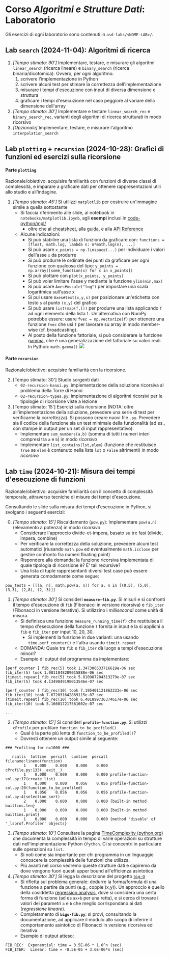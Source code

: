 # Corso *Algoritmi e Strutture Dati*: Laboratorio

Gli esercizi di ogni laboratorio sono contenuti in  `asd-labs/<NOME-LAB>/`. 

<!--
I sorgenti indicati nelle istruzioni sono contenuti in `code-python/` (per codice Python) e `code-c` (per codice C).


## Lab 08: Grafi e Alberi

<a name="lab08-graphs"></a>

1. Si consideri il file [`lab08_graphs.py`](code-python/lab08_graphs.py). Viene dato un grafo, creato mediante la libreria **NetworkX**. 
    * Si studi il sorgente fornito: si osservi come viene creato il grafo, e come è strutturata la funzione che si occupa di plottarlo.
        * Si faccia riferimento all [documentazione di NetworkX](https://networkx.org/documentation/stable/reference/index.html)
    * Si implementino le funzioni:
        * `bfv` (visita in ampiezza)
        * `dfv` (visita in profondità)
        * `dijkstra` (annotazione grafo per cammini di costo minimo da un nodo sorgente)
        * `shortest_path` (produzione del cammino di costo minimo da un grafo annotato con Dijkstra)
2. Si consideri il file `binary-trees.c`. Viene data un'implementazione degli alberi binari.
    * Si studi il sorgente fornito: si osservi la definizione della struttura dati, e le implementazioni delle funzioni fornite (ad es. per creare, distruggere, o stampare alberi). 
    * Si implementino le seguenti funzioni: 
        * `binarytree_init`: inizializza un btree con l'array di valori dato
        * `binarytree_visit_postorder`: effettua la visita in profondità post-ordine (nodo corrente dopo i sottoalberi)
        * `binarytree_height`: calcola l'altezza di un btree
        * `binarytree_count_leaves`: conta quante foglie sono presenti in un btree

## Lab 07: Algoritmi di ordinamento
<a name="lab07-sorting"></a>

Si consideri il file `lab07_sorting_algorithms.py`. Include lo scheletro di un programma atto a testare e misurare i tempi d'esecuzione di 5 algoritmi di ordinamento (selection sort, insertion sort, bubble sort, merge sort, quick sort) da implementare.
Si implementino gli algoritmi di ordinamento (facendo riferimento, in caso di difficoltà, alle slide viste a lezione e, in ultima istanza, allo pseudocodice mostrato).

## Lab 06: Hashtable 
<a name="lab06-hashtable"></a>

1. [Tempo stimato: 30'] Hashtable a indirizzamento chiuso (chained)
    - Studiare il sorgente `hashtable-chained.c`
    - Implementare una funzione `HashTable *hashtable_init(int nbuckets, TInfo* entries, int nentries)` che crei e inizializzi una hashtable con le entry fornite
    - Implementare una funzione `HashTable *hashtable_merge(HashTable* h1, HashTable *h2)` che restituisca una nuova hashtable data dall'unione delle due tabelle hash fornite in input.
    - Si scriva un test per verificare le funzionalità implementate.
2. [Tempo stimato: 30'] Si copi il file `hashtable-chained.c` e si vada ad adattare il sorgente per utilizzare il tipo stringa `char*` per le chiavi.
    - Occorre modificare la `typedef`, aggiustare implementazioni di funzioni, e definire una nuova funzione di `hash` (si faccia riferimento alle slide di teoria per un esempio di implementazione)
3. [EXTRA - Tempo stimato: 30'] Esercizio di realtà: esplorare l'implementazione della classe [java.util.HashMap](https://github.com/openjdk/jdk/blob/master/src/java.base/share/classes/java/util/HashMap.java) e cercare di ritrovare concetti introdotti a lezione
4. [EXTRA - Tempo stimato: 90'] Prendendo spunto da `hashtable-chained.c` e da `dynamic-arrays.c`, implementare una hashtable a indirizzamento aperto.
    - Si ricorda che una hashtable a indirizzamento aperto risolve le collisioni andando a occupare bucket successivi della tabella.

## Lab 05: Array dinamici (+ plotting con `matplotlib`)
<a name="lab05-dynamic-arrays"></a>


1. [Tempo stimato: 45'] Array dinamici
    - Studiare il sorgente `dynamic_arrays.c`
    - Completare il sorgente implementando le seguenti funzioni:
        - `darray_resize_linear`: atta ad applicare un'espansione lineare della memoria dell'array dinamico
        - `darray_append`: atta ad aggiungere alla fine dell'array un elemento (ridimensionando l'array)
        - `darray_insert`: atta ad aggiungere alla posizione indicata un nuovo elemento (traslando opportunamenti quelli attualmente presenti)
        - `darray_assert_equals`: atta a verificare con asserzioni che l'array dinamico indicato ha lo stesso contenuto dell'array "tradizionale" fornito
    - Si noti la funzione di `test()` che viene invocata ed eseguita attivando le due modalità di espansione dell'array
    - Nota: si compili con `gcc -DDEBUG dynamic_arrays.c` per attivare log di debug e ispezionare il comportamento delle funzioni di riallocazione
2. [Tempo stimato: 30'] Utilizzare `matplotlib` per graficare come evolve la capacità (memoria allocata) di un array dinamico utilizzando le due tecniche di espansione (lineare e geometrica).
    - Parametrizzare il codice rispetto ai delta, fattori, soglie di crescita/contrazione
    - Ovvero, si cerchi di riprodurre una figura tipo la seguente
![](imgs/dynamic-array-capacity-growth.png)


## Lab 04: Algoritmi di ricerca (+ unit testing e csv)
<a name="lab04-search"></a>


0. [Tempo stimato: 15'] Si osservi il codice d'esempio sull'uso di [`unittest`](https://docs.python.org/3/library/unittest.html) in [`code-python/testing`](code-python/testing).
1. [Tempo stimato: 30'] Implementare in Python l'algoritmo di *ricerca lineare*
    - Testare l'algoritmo 
        - [Opzionale] Usando `unittest` (si scrivano i test in un modulo separato)
    - Misurare i tempi dell'algoritmo su istanze di dimensione diversa
        - NOTA: per la misura dei tempi, si generino (in modo casuale) due categorie di istanze: (1) quelle del *caso medio*, dove l'elemento da trovare è casualmente individuato; e (2) quelle del *caso peggiore*, dove l'elemento da trovare è in posizione peggiore (o non presente).
    - NOTA: si cerchi di rendere il codice di misura dei tempi (e di salvataggio su CSV -- vedi succ.) riusabile
2. [Tempo stimato: 45'] Implementare in Python l'algoritmo di *ricerca binaria*
    - Testare l'algoritmo 
        - [Opzionale] Usando `unittest` (si scrivano i test in un modulo separato)
    - Misurare i tempi dell'algoritmo su istanze di dimensione diversa
3. [Opzionale] Si tenga traccia dei tempi d'esecuzione degli algoritmi implementati nei punti precedenti per valori progressivi di `n` (dimensione dell'istanza) in un file CSV usando il modulo [`csv`](https://docs.python.org/3/library/csv.html)
3. [Tempo stimato: 30'] Si implementi gli algoritmi precedenti (ricerca lineare e ricerca binaria) in modo ricorsivo

-->

## Lab `search` (2024-11-04): Algoritmi di ricerca

1. *[Tempo stimato: 90']* Implementare, testare, e misurare gli algoritmi `linear_search` (ricerca lineare) e `binary_search` (ricerca binaria/dicotomica). Ovvero, per ogni algoritmo:
    1. scrivere l'implementazione in Python
    2. scrivere alcuni test per stimare la correttezza dell'implementazione
    3. misurare i tempi d'esecuzione con input di diversa dimensione e struttura
    4. graficare i tempi d'esecuzione nel caso peggiore al variare della dimensione dell'array  
2. *[Tempo stimato: 30']* Implementare e testare `linear_search_rec` e `binary_search_rec`, varianti degli algoritmi di ricerca strutturati in modo ricorsivo
3. *[Opzionale]* Implementare, testare, e misurare l'algoritmo `interpolation_search`

## Lab `plotting` + `recursion` (2024-10-28): Grafici di funzioni ed esercizi sulla ricorsione

#### Parte `plotting`

Razionale/obiettivo: acquisire familiarità con funzioni di diverse classi di complessità, e imparare a graficare dati per ottenere rappresentazioni utili allo studio e all'indagine.

1. *[Tempo stimato: 45']* Si utilizzi `matplotlib` per costruire un'immagine simile a quella sottostante
    * Si faccia riferimento alle slide, al notebook in `notebooks/matplotlib.ipynb`, agli **esempi** inclusi in [code-python/mpl/](code-python/mpl/)
        * oltre che al [cheatsheet](https://matplotlib.org/cheatsheets/cheatsheets.pdf), alla [guida](https://matplotlib.org/stable/users/explain/quick_start.html), e alla [API Reference](https://matplotlib.org/stable/api/index.html) 
    * Alcune indicazioni:
        * Si può stabilire una lista di funzioni da graficare con: `functions = [float, math.log, lambda n: n*math.log(n), ...]`
        * Si può usare `x_points = np.linspace(...)` per individuare i valori dell'asse `x` da produrre
        * Si può produrre le ordinate dei punti da graficare per ogni funzione con qualcosa del tipo:
        `y_points = np.array([some_function(x) for x in x_points])`
        * Si può plottare con `plot(x_points, y_points)`
        * Si può voler limitare l'asse y mediante la funzione `ylim(min,max)`
        * Si può usare `Axes#xscale("log")` per impostare una scala logaritmica sull'asse x 
        * Si pul usare `Axes#text(x,y,s)` per posizionare un'etichetta con testo `s` al punto `(x,y)` del grafico
        * Si può usare `list(map(f,l))` per produrre una lista applicando `f` ad ogni elemento della lista `l`. Un'alternativa con NumPy potrebbe essere: usare `fvec = np.vectorize(f)` per ottenere una funzione `fvec` che usi `f` per lavorare su array in modo member-wise (cf. broadcasting).
        * Al posto della funzione fattoriale, si può considerare la funzione [gamma](https://en.wikipedia.org/wiki/Gamma_function), che è una generalizzazione del fattoriale su valori reali. In Python: `math.gamma()`
![](imgs/functions.png)

#### Parte `recursion`

Razionale/obiettivo: acquisire familiarità con la ricorsione.

2. [Tempo stimato: 30'] Studio sorgenti dati
    - `02-recursion-hanoi.py`: implementazione della soluzione ricorsiva al problema della Torre di Hanoi
    - `02-recursion-types.py`: implementazione di algoritmi ricorsivi per le tipologie di ricorsione viste a lezione
3. [Tempo stimato: 15'] Esercizi sulla ricorsione (NOTA: oltre all'implementazione della soluzione, prevedere una serie di test per verificarne la correttezza). Si possono creare nuovi file `.py`. Prevedere sia il codice della funzione sia un test minimale della funzionalità (ad es., con stampe in output per un set di input rappresentativo).
    - Implementare `sum_numbers(a,b)` (somma di tutti i numeri interi compresi tra `a` e `b`) in modo *ricorsivo*
    - Implementare `list_contains(lst,elem)` (funzione che restituisce `True` se `elem` è contenuto nella lista `lst` o `False` altrimenti) in modo *ricorsivo*


## Lab `time` (2024-10-21): Misura dei tempi d'esecuzione di funzioni
<a name="lab-time"></a>

Razionale/obiettivo: acquisire familiarità con il concetto di complessità temporale, attraverso tecniche di misure dei tempi d'esecuzione.

Consultando le slide sulla misura dei tempi d'esecuzione in Python, si svolgano i seguenti esercizi:

0. *[Tempo stimato: 15']* Riscaldamento (`pow.py`): Implementare `pow(a,n)` (elevamento a potenza) in modo *ricorsivo*
    - Considerare l'approccio divide-et-impera, basato su tre fasi (divide, impera, combine)
    - Per verificare la correttezza della soluzione, prevedere alcuni test automatici (riusando `math.pow` ed eventualmente `math.isclose` per gestire confronto fra numeri floating point)
    - Rispondere alla domanda: la funzione ricorsiva implementata di quale tipologia di ricorsione è? E' tail recursive?
    - Una lista di tuple rappresentanti diversi test case può essere generata comodamente come segue:
```
pow_tests = [((a, n), math.pow(a, n)) for a, n in [(0,5), (5,0), (3,3), (2,8), (2,-3)]]
```
1. *[Tempo stimato: 30']* Si consideri **`measure-fib.py`**. Si misuri e si confronti il tempo d'esecuzione di `fib` (Fibonacci in versione ricorsiva) e `fib_iter` (Fibonacci in versione iterativa). Si utilizzino i *millisecondi* come unità di misura.
    * Si definisca una funzione `measure_running_time(f)` che restituisca il tempo d'esecuzione della funzione `f` fornita in input e la si applichi a `fib` e `fib_iter` per input 10, 20, 30.
        * Si implementi la funzione in due varianti: una usando `time.perf_counter()` e l'altra usando `timeit.repeat`
    * DOMANDA: Quale tra `fib` e `fib_iter` dà luogo a tempi d'esecuzione minori?
    * Esempio di output del programma da implementare:
```
[perf_counter ] fib_rec(5) took 1.347306533716619e-06 sec 	 fib_iter(5) took 1.0011048289015888e-06 sec
[timeit.repeat] fib_rec(5) took 5.810987204313279e-07 sec 	 fib_iter(5) took 4.1349849198013546e-07 sec

[perf_counter ] fib_rec(10) took 7.195401121862233e-06 sec 	 fib_iter(10) took 7.672031642869115e-07 sec
[timeit.repeat] fib_rec(10) took 6.401899736374617e-06 sec 	 fib_iter(10) took 5.166017217561602e-07 sec

...
```
2. *[Tempo stimato: 15']* Si consideri **`profile-function.py`**. Si utilizzi `cProfile` per profilare `function_to_be_profiled()`
    * Qual è la parte più lenta di `function_to_be_profiled()`?
    * Dovresti ottenere un output simile al seguente:
```
### Profiling for n=1000 ###

   ncalls  tottime  percall  cumtime  percall filename:lineno(function)
        1    0.000    0.000    0.000    0.000 cProfile.py:133(__exit__)
        1    0.000    0.000    0.000    0.000 profile-function-sol.py:17(create_list)
        1    0.000    0.000    0.056    0.056 profile-function-sol.py:20(function_to_be_profiled)
        1    0.056    0.056    0.056    0.056 profile-function-sol.py:4(selection_sort)
        2    0.000    0.000    0.000    0.000 {built-in method builtins.len}
        1    0.000    0.000    0.000    0.000 {built-in method builtins.print}
        1    0.000    0.000    0.000    0.000 {method 'disable' of '_lsprof.Profiler' objects}
```
3. *[Tempo stimato: 10']* Consultare la pagina [TimeComplexity (python.org)](https://wiki.python.org/moin/TimeComplexity) che documenta la complessità in tempo di varie operazioni su strutture dati nell'implementazione Python `CPython`. Ci si concentri in particulare sulle operazioni su `list`.
    - Si noti come sia importante per chi programma in un linguaggio conoscere la complessità delle funzioni che utilizza.
    - Più avanti nel corso vedremo queste strutture dati e capiremo da dove vengono fuori questi upper bound all'efficienza asintotica
4. *[Tempo stimato: 30']* Si legga la descrizione del progetto [`big-O`](https://pypi.org/project/big-O/)
    * Si rifletta sul problema generale: dedurre la forma/formula di una funzione a partire da punti (e.g., coppie (x,y)). Un approccio è quello della cosiddetta [regression analysis](https://en.wikipedia.org/wiki/Regression_analysis), dove si considera una certa forma di funzione (ad es `ax+b` per una retta), e si cerca di trovare i valori dei parametri `a` e `b` che meglio corrispondano ai dati (*regressione lineare*).
    * Completamento di **`bigo-fib.py`**: si provi, consultando la documentazione, ad applicare il modulo allo scopo di inferire il comportamento asintotico di Fibonacci in versione ricorsiva ed iterativa.
    * Esempio di output atteso:
```
FIB_REC:  Exponential: time = 3.5E-06 * 1.6^n (sec)
FIB_ITER:  Linear: time = -8.5E-05 + 3.6E-06*n (sec)
```



<!--

## Lab 02: Ricorsione in Python
<a name="lab02-recursion"></a>


1. [Tempo stimato: 60'] Studio sorgenti dati
    - `02-recursion-hanoi.py`: implementazione della soluzione ricorsiva al problema della Torre di Hanoi
    - `02-recursion-types.py`: implementazione di algoritmi ricorsivi per le tipologie di ricorsione viste a lezione
2. [Tempo stimato: 60'] Esercizi sulla ricorsione (NOTA: oltre all'implementazione della soluzione, prevedere una serie di test per verificarne la correttezza)
    - Implementare `sum_numbers(a,b)` (somma di tutti i numeri interi compresi tra `a` e `b`) in modo *ricorsivo*
    - Implementare `pow(a,n)` (elevamento a potenza) in modo *ricorsivo*
    - Implementare `list_contains(lst,elem)` (funzione che restituisce `True` se `elem` è contenuto nella lista `lst` o `False` altrimenti) in modo *ricorsivo*
    - Implementare `palindrome(string)` (funzione che restituisce `True` se `string` è una stringa palindroma) in modo *ricorsivo*
        - Un [palindromo](https://it.wikipedia.org/wiki/Palindromo) è una sequenza di caratteri che, letta al contrario, rimane invariata.  Esempio: `emme`, `siris`
    - Implementare `filter(lst,pred)` (funzione che restituisce una nuova lista con soli gli element idi `lst` che soddisfano la funzione predicato `pred`) in modo ricorsivo

<!--

## Lab 01: Semplici algoritmi in Python
<a name="lab01-simple-algorithms"></a>

ISTRUZIONI: leggere attentamente i passi seguenti. Completare ogni passo prima di passare al successivo.

1. [Tempo stimato: 45'] Studio sorgente `01-intro-algorithms.py` 
    - Questo sorgente include implementazioni di algoritmi molto semplici.
    - E' organizzato in modo tale da semplificare il testing di funzioni realizzate, sfruttando una funzion `test`.
    - COSA FARE:
        1. cercare di capire come si comporta il programma (PRIMA DI ESEGUIRE).
        2. eseguire lo script
        3. approfondire la comprensione dello script, consultando slide e/o documentazione
        4. prendere nota di tutti gli elementi nel codice che non sono chiari: 
    - DOMANDA: quale proprietà desiderata degli algoritmi si intende verificare con la funzione `test`?
2. [Tempo stimato: 45'] Estendere il sorgente dato implementando i seguenti algoritmi (con test):
    1. una funzione `fact(n)` per il calcolo del fattoriale di un numero `n` dato
    2. una funzione `compute_perimeter(shape,*kargs)` per il calcolo del perimetro di una forma `shape` sulla base di una sequenza di parametri `kargs` (da passare dipendentemente dalla forma)
        - lo si computi per rettangolo, quadrato, e cerchio
3. [Tempo stimato: 30'] Realizzare un nuovo script che implementi un algoritmo per il gioco `guess-a-number`
    - Di cosa si tratta: è un gioco che coinvolge un banco e un giocatore. Il banco sceglie casualmente un numero segreto da indovinare (ad es. 7). Il giocatore non conosce tale numero, e dispone di un certo numero di tentativi per indovinarlo. Il banco chiede ripetutamente al giocatore un tentativo, fino a vittoria (il giocatore ha indovinato il segreto) o sconfitta (il giocatore ha esaurito il numero di tentativi); ad ogni risposta errata del giocatore, il banco fornisce un indizio, ovvero l'indicazione se il numero tentativo proposto è più grande o più piccolo del segreto; il giocatore può dunque usare tale informazione per correggere il tentativo seguente.
    - Input:
        - range di valori `(min,max)` del gioco
        - numero max di tentativi ammessi
    - Output:
        - stampa in stdout della stringa `WON` in caso di vittoria e della stringa `LOSS` in caso di sconfitta
    - Consigli
        - si veda [`random.randint()`](https://docs.python.org/3/library/random.html?highlight=randint#random.randint)

-->